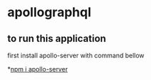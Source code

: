 # apollographql 

## to run this application 

first install apollo-server with command bellow

*[npm i apollo-server](https://www.npmjs.com/package/apollo-server?activeTab=versions)



